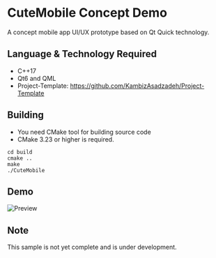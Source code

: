 # CuteMobile Concept Demo
A concept mobile app UI/UX prototype based on Qt Quick technology.

## Language & Technology Required
- C++17
- Qt6 and QML
- Project-Template: https://github.com/KambizAsadzadeh/Project-Template

## Building

- You need CMake tool for building source code
- CMake 3.23 or higher is required.

```
cd build
cmake ..
make
./CuteMobile

```

## Demo
![Preview](https://user-images.githubusercontent.com/4066299/201681897-ecbdf6fd-4b96-46e8-8860-6cb5230c4df2.jpg)

## Note
This sample is not yet complete and is under development.
